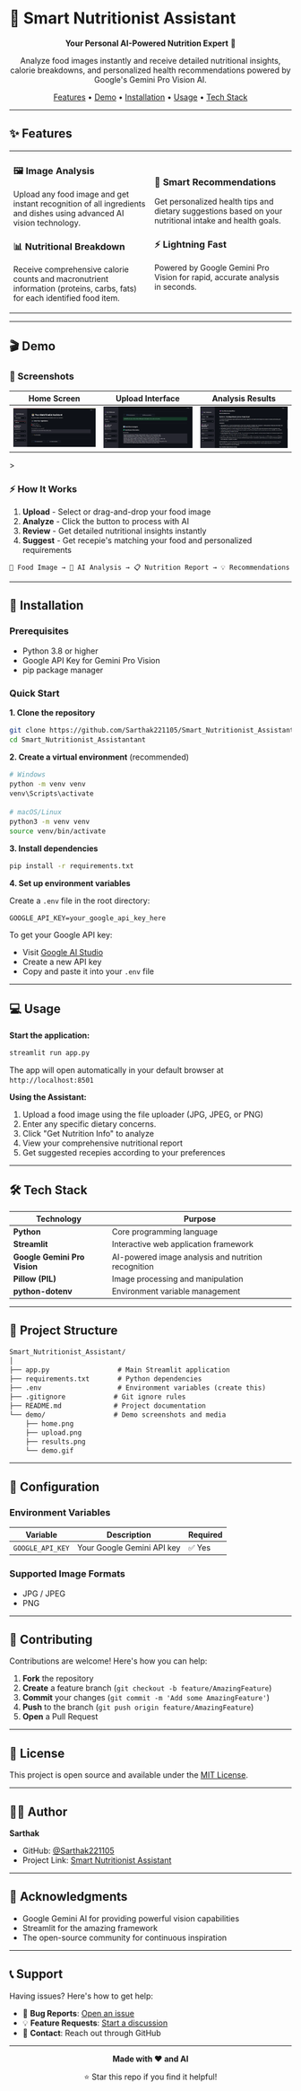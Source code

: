 # 🥗 Smart Nutritionist Assistant

<div align="center">
  
**Your Personal AI-Powered Nutrition Expert** 🍎

Analyze food images instantly and receive detailed nutritional insights, calorie breakdowns, and personalized health recommendations powered by Google's Gemini Pro Vision AI.

[Features](#-features) • [Demo](#-demo) • [Installation](#-installation) • [Usage](#-usage) • [Tech Stack](#-tech-stack)

</div>

---

## ✨ Features

<table>
<tr>
<td width="50%">

### 🖼️ **Image Analysis**
Upload any food image and get instant recognition of all ingredients and dishes using advanced AI vision technology.

### 📊 **Nutritional Breakdown**
Receive comprehensive calorie counts and macronutrient information (proteins, carbs, fats) for each identified food item.

</td>
<td width="50%">

### 🎯 **Smart Recommendations**
Get personalized health tips and dietary suggestions based on your nutritional intake and health goals.

### ⚡ **Lightning Fast**
Powered by Google Gemini Pro Vision for rapid, accurate analysis in seconds.

</td>
</tr>
</table>

---

## 🎬 Demo

### 📸 Screenshots

<div align="center">

| Home Screen | Upload Interface | Analysis Results |
|-------------|------------------|------------------|
| ![Home](demo/home.png) | ![Upload](demo/upload.png) | ![Results](demo/results.png) |

</div>
>

</div>

### ⚡ How It Works

1. **Upload** - Select or drag-and-drop your food image
2. **Analyze** - Click the button to process with AI
3. **Review** - Get detailed nutritional insights instantly
4. **Suggest** - Get recepie's matching your food and personalized requirements 

```
📸 Food Image → 🤖 AI Analysis → 📋 Nutrition Report → 💡 Recommendations
```

---

## 🚀 Installation

### Prerequisites

- Python 3.8 or higher
- Google API Key for Gemini Pro Vision
- pip package manager

### Quick Start

**1. Clone the repository**
```bash
git clone https://github.com/Sarthak221105/Smart_Nutritionist_Assistantant.git
cd Smart_Nutritionist_Assistantant
```

**2. Create a virtual environment** (recommended)
```bash
# Windows
python -m venv venv
venv\Scripts\activate

# macOS/Linux
python3 -m venv venv
source venv/bin/activate
```

**3. Install dependencies**
```bash
pip install -r requirements.txt
```

**4. Set up environment variables**

Create a `.env` file in the root directory:
```env
GOOGLE_API_KEY=your_google_api_key_here
```

To get your Google API key:
- Visit [Google AI Studio](https://makersuite.google.com/app/apikey)
- Create a new API key
- Copy and paste it into your `.env` file

---

## 💻 Usage

**Start the application:**
```bash
streamlit run app.py
```

The app will open automatically in your default browser at `http://localhost:8501`

**Using the Assistant:**

1. Upload a food image using the file uploader (JPG, JPEG, or PNG)
2. Enter any specific dietary concerns.
3. Click "Get Nutrition Info" to analyze
4. View your comprehensive nutritional report
5. Get suggested recepies according to your preferences

---

## 🛠️ Tech Stack

| Technology | Purpose |
|------------|---------|
| **Python** | Core programming language |
| **Streamlit** | Interactive web application framework |
| **Google Gemini Pro Vision** | AI-powered image analysis and nutrition recognition |
| **Pillow (PIL)** | Image processing and manipulation |
| **python-dotenv** | Environment variable management |

---

## 📁 Project Structure

```
Smart_Nutritionist_Assistant/
│
├── app.py                 # Main Streamlit application
├── requirements.txt       # Python dependencies
├── .env                   # Environment variables (create this)
├── .gitignore            # Git ignore rules
├── README.md             # Project documentation
└── demo/                 # Demo screenshots and media
    ├── home.png
    ├── upload.png
    ├── results.png
    └── demo.gif
```

---

## 🔧 Configuration

### Environment Variables

| Variable | Description | Required |
|----------|-------------|----------|
| `GOOGLE_API_KEY` | Your Google Gemini API key | ✅ Yes |

### Supported Image Formats

- JPG / JPEG
- PNG

---

## 🤝 Contributing

Contributions are welcome! Here's how you can help:

1. **Fork** the repository
2. **Create** a feature branch (`git checkout -b feature/AmazingFeature`)
3. **Commit** your changes (`git commit -m 'Add some AmazingFeature'`)
4. **Push** to the branch (`git push origin feature/AmazingFeature`)
5. **Open** a Pull Request

---

## 📝 License

This project is open source and available under the [MIT License](LICENSE).

---

## 👨‍💻 Author

**Sarthak**

- GitHub: [@Sarthak221105](https://github.com/Sarthak221105)
- Project Link: [Smart Nutritionist Assistant](https://github.com/Sarthak221105/Smart_Nutritionist_Assistantant)

---

## 🙏 Acknowledgments

- Google Gemini AI for providing powerful vision capabilities
- Streamlit for the amazing framework
- The open-source community for continuous inspiration

---

## 📞 Support

Having issues? Here's how to get help:

- 🐛 **Bug Reports**: [Open an issue](https://github.com/Sarthak221105/Smart_Nutritionist_Assistantant/issues)
- 💡 **Feature Requests**: [Start a discussion](https://github.com/Sarthak221105/Smart_Nutritionist_Assistantant/discussions)
- 📧 **Contact**: Reach out through GitHub

---

<div align="center">

**Made with ❤️ and AI**

⭐ Star this repo if you find it helpful!

</div>

